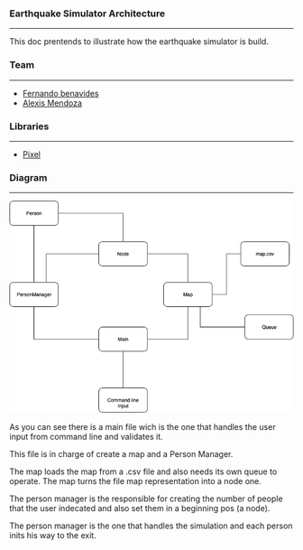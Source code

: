 
### Earthquake Simulator Architecture
--------------------------------------

This doc prentends to illustrate how the earthquake simulator is build.

### Team
------------
- [Fernando benavides](https://github.com/nockzblack)
- [Alexis Mendoza](https://github.com/AlexisFreud)

### Libraries
---------------
- [Pixel](https://github.com/faiface/pixel/)

### Diagram
---------------

![Architecture Diagram](earthquakeArchitecture.png)

As you can see there is a main file wich is the one that handles the user input from command line and validates it.

This file is in charge of create a map and a Person Manager.

The map loads the map from a .csv file and also needs its own queue to operate. The map turns the file map representation into a node one.

The person manager is the responsible for creating the number of people that the user indecated and also set them in a beginning pos (a node).

The person manager is the one that handles the simulation and each person inits his way to the exit.





